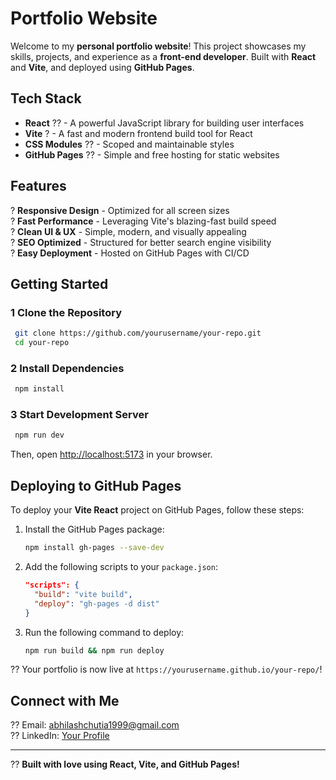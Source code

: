 # Portfolio Website

Welcome to my **personal portfolio website**! This project showcases my skills, projects, and experience as a **front-end developer**. Built with **React** and **Vite**, and deployed using **GitHub Pages**.

## Tech Stack

- **React** ?? - A powerful JavaScript library for building user interfaces
- **Vite** ? - A fast and modern frontend build tool for React
- **CSS Modules** ?? - Scoped and maintainable styles
- **GitHub Pages** ?? - Simple and free hosting for static websites

## Features

? **Responsive Design** - Optimized for all screen sizes<br>
? **Fast Performance** - Leveraging Vite's blazing-fast build speed<br>
? **Clean UI & UX** - Simple, modern, and visually appealing<br>
? **SEO Optimized** - Structured for better search engine visibility<br>
? **Easy Deployment** - Hosted on GitHub Pages with CI/CD

## Getting Started

### 1 Clone the Repository
```sh
 git clone https://github.com/yourusername/your-repo.git
 cd your-repo
```

### 2 Install Dependencies
```sh
 npm install
```

### 3 Start Development Server
```sh
 npm run dev
```
Then, open [http://localhost:5173](http://localhost:5173) in your browser.

## Deploying to GitHub Pages

To deploy your **Vite React** project on GitHub Pages, follow these steps:

1. Install the GitHub Pages package:
   ```sh
   npm install gh-pages --save-dev
   ```
2. Add the following scripts to your `package.json`:
   ```json
   "scripts": {
     "build": "vite build",
     "deploy": "gh-pages -d dist"
   }
   ```
3. Run the following command to deploy:
   ```sh
   npm run build && npm run deploy
   ```

?? Your portfolio is now live at `https://yourusername.github.io/your-repo/`!

## Connect with Me
?? Email: abhilashchutia1999@gmail.com  
?? LinkedIn: [Your Profile](https://linkedin.com/in/abhilash-chutia)  

---

?? **Built with love using React, Vite, and GitHub Pages!**

